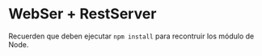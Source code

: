 # WebSer + RestServer

Recuerden que deben ejecutar ```npm install``` para recontruir los módulo de Node.